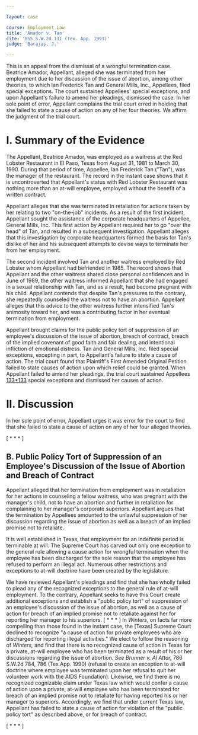 ```yaml
---

layout: case

course: Employment Law
title: 'Amador v. Tan'
cite: '855 S.W.2d 131 (Tex. App. 1993)'
judge: 'Barajas, J.'

---
```


This is an appeal from the dismissal of a wrongful termination case. Beatrice Amador, Appellant, alleged she was terminated from her employment due to her discussion of the issue of abortion, among other theories, to which Ian Frederick Tan and General Mills, Inc., Appellees, filed special exceptions. The court sustained Appellees' special exceptions, and upon Appellant's failure to amend her pleadings, dismissed the case. In her sole point of error, Appellant complains the trial court erred in holding that she failed to state a cause of action on any of her four theories. We affirm the judgment of the trial court.

# I. Summary of the Evidence 

The Appellant, Beatrice Amador, was employed as a waitress at the Red Lobster Restaurant in El Paso, Texas from August 31, 1981 to March 30, 1990. During that period of time, Appellee, Ian Frederick Tan ("Tan"), was the manager of the restaurant. The record in the instant case shows that it is uncontroverted that Appellant's status with Red Lobster Restaurant was nothing more than an at-will employee, employed without the benefit of a written contract.

Appellant alleges that she was terminated in retaliation for actions taken by her relating to two "on-the-job" incidents. As a result of the first incident, Appellant sought the assistance of the corporate headquarters of Appellee, General Mills, Inc. This first action by Appellant required her to go "over the head" of Tan, and resulted in a subsequent investigation. Appellant alleges that this investigation by corporate headquarters formed the basis for Tan's dislike of her and his subsequent attempts to devise ways to terminate her from her employment.

The second incident involved Tan and another waitress employed by Red Lobster whom Appellant had befriended in 1985. The record shows that Appellant and the other waitress shared close personal confidences and in June of 1989, the other waitress informed Appellant that she had engaged in a sexual relationship with Tan, and as a result, had become pregnant with his child. Appellant contends that despite Tan's pressures to the contrary, she repeatedly counseled the waitress not to have an abortion. Appellant alleges that this advice to the other waitress further intensified Tan's animosity toward her, and was a contributing factor in her eventual termination from employment.

Appellant brought claims for the public policy tort of suppression of an employee's discussion of the issue of abortion, breach of contract, breach of the implied covenant of good faith and fair dealing, and intentional infliction of emotional distress. Tan and General Mills, Inc. filed special exceptions, excepting in part, to Appellant's failure to state a cause of action. The trial court found that Plaintiff's First Amended Original Petition failed to state causes of action upon which relief could be granted. When Appellant failed to amend her pleadings, the trial court sustained Appellees [133](#p133)[\*133](#p133) special exceptions and dismissed her causes of action.

# II. Discussion

In her sole point of error, Appellant urges it was error for the court to find that she failed to state a cause of action on any of her four alleged theories.

[ * * * ]

## B. Public Policy Tort of Suppression of an Employee's Discussion of the Issue of Abortion and Breach of Contract

Appellant alleged that her termination from employment was in retaliation for her actions in counseling a fellow waitress, who was pregnant with the manager's child, not to have an abortion and further in retaliation for complaining to her manager's corporate superiors. Appellant argues that the termination by Appellees amounted to the unlawful suppression of her discussion regarding the issue of abortion as well as a breach of an implied promise not to retaliate.

It is well established in Texas, that employment for an indefinite period is terminable at will. The Supreme Court has carved out only one exception to the general rule allowing a cause action for wrongful termination when the employee has been discharged for the sole reason that the employee has refused to perform an illegal act.  Numerous other restrictions and exceptions to at-will doctrine have been created by the legislature.

We have reviewed Appellant's pleadings and find that she has wholly failed to plead any of the recognized exceptions to the general rule of at-will employment. To the contrary, Appellant seeks to have this Court create additional exceptions and establish a "public policy tort" of suppression of an employee's discussion of the issue of abortion, as well as a cause of action for breach of an implied promise not to retaliate against her for reporting her manager to his superiors. [ * * * ] In _Winters,_ on facts far more compelling than those found in the instant case, the [Texas] Supreme Court declined to recognize "a cause of action for private employees who are discharged for reporting illegal activities." We elect to follow the reasoning of _Winters,_ and find that there is no recognized cause of action in Texas for a private, at-will employee who has been terminated as a result of his or her discussions regarding the issue of abortion. _See_ _Brunner v. Al Attar,_ 786 S.W.2d 784, 786 (Tex.App. 1990) (refusal to create an exception to at-will doctrine where employee was terminated upon her refusal to quit her volunteer work with the AIDS Foundation). Likewise, we find there is no recognized cognizable claim under Texas law which would confer a cause of action upon a private, at-will employee who has been terminated for breach of an implied promise not to retaliate for having reported his or her manager to superiors. Accordingly, we find that under current Texas law, Appellant has failed to state a cause of action for violation of the "public policy tort" as described above, or for breach of contract.

[ * * * ]